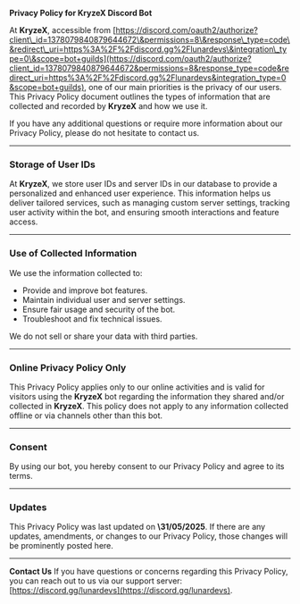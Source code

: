 

**Privacy Policy for KryzeX Discord Bot**

At **KryzeX**, accessible from [https://discord.com/oauth2/authorize?client\_id=1378079840879644672\&permissions=8\&response\_type=code\&redirect\_uri=https%3A%2F%2Fdiscord.gg%2Flunardevs\&integration\_type=0\&scope=bot+guilds](https://discord.com/oauth2/authorize?client_id=1378079840879644672&permissions=8&response_type=code&redirect_uri=https%3A%2F%2Fdiscord.gg%2Flunardevs&integration_type=0&scope=bot+guilds), one of our main priorities is the privacy of our users. This Privacy Policy document outlines the types of information that are collected and recorded by **KryzeX** and how we use it.

If you have any additional questions or require more information about our Privacy Policy, please do not hesitate to contact us.

---

### Storage of User IDs

At **KryzeX**, we store user IDs and server IDs in our database to provide a personalized and enhanced user experience. This information helps us deliver tailored services, such as managing custom server settings, tracking user activity within the bot, and ensuring smooth interactions and feature access.

---

### Use of Collected Information

We use the information collected to:

* Provide and improve bot features.
* Maintain individual user and server settings.
* Ensure fair usage and security of the bot.
* Troubleshoot and fix technical issues.

We do not sell or share your data with third parties.

---

### Online Privacy Policy Only

This Privacy Policy applies only to our online activities and is valid for visitors using the **KryzeX** bot regarding the information they shared and/or collected in **KryzeX**. This policy does not apply to any information collected offline or via channels other than this bot.

---

### Consent

By using our bot, you hereby consent to our Privacy Policy and agree to its terms.

---

### Updates

This Privacy Policy was last updated on **\31/05/2025**. If there are any updates, amendments, or changes to our Privacy Policy, those changes will be prominently posted here.

---

**Contact Us**
If you have questions or concerns regarding this Privacy Policy, you can reach out to us via our support server: [https://discord.gg/lunardevs](https://discord.gg/lunardevs).


